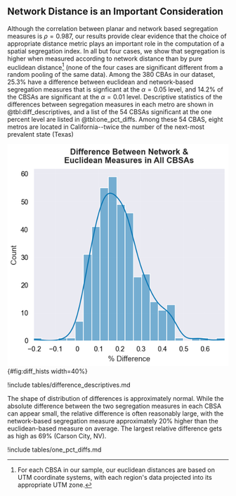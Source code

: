 ## Network Distance is an Important Consideration

Although the correlation between planar and network based segregation
measures is $\rho=0.987$, our results provide clear evidence that the
choice of appropriate distance metric plays an important role in the
computation of a spatial segregation index. In all but four cases, we
show that segregation is higher when measured according to network
distance than by pure euclidean distance[^CRS] (none of the four cases
are significant different from a random pooling of the same
data). Among the 380 CBAs in our dataset, 25.3% have a difference
between euclidean and network-based segregation measures that is
signficant at the $\alpha=0.05$ level, and 14.2% of the CBSAs are
significant at the $\alpha=0.01$ level. Descriptive statistics of the
differences between segregation measures in each metro are shown in
@tbl:diff_descriptives, and a list of the 54 CBSAs significant at the
one percent level are listed in @tbl:one_pct_diffs. Among these 54
CBAS, eight metros are located in California--twice the number of the
next-most prevalent state (Texas)

![Histogram of % Differences in Segregation Measures](figures/diff_hist.png){#fig:diff_hists width=40%}

!include tables/difference_descriptives.md

The shape of distribution of differences is approximately normal. While the absolute difference
between the two segregation measures in each CBSA can appear small, the relative difference is often
reasonably large, with the network-based segregation measure approximately 20% higher than the
euclidean-based measure on average. The largest relative difference gets as high as 69% (Carson
City, NV).

!include tables/one_pct_diffs.md


[^CRS]: For each CBSA in our sample, our euclidean distances are based on UTM coordinate systems,
with each region's data projected into its appropriate UTM zone.
